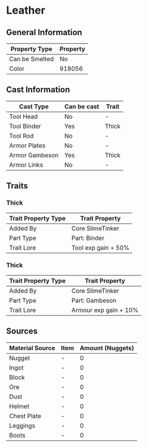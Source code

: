 # Leather

## General Information

| Property Type  | Property |
| -------------- | -------- |
| Can be Smelted | No       |
| Color          | 918056   |

## Cast Information

| Cast Type      | Can be cast | Trait |
| -------------- | ----------- | ----- |
| Tool Head      | No          | -     |
| Tool Binder    | Yes         | Thick |
| Tool Rod       | No          | -     |
| Armor Plates   | No          | -     |
| Armor Gambeson | Yes         | Thick |
| Armor Links    | No          | -     |

## Traits

### Thick

| Trait Property Type | Trait Property      |
| ------------------- | ------------------- |
| Added By            | Core SlimeTinker    |
| Part Type           | Part: Binder        |
| Trait Lore          | Tool exp gain + 50% |

### Thick

| Trait Property Type | Trait Property        |
| ------------------- | --------------------- |
| Added By            | Core SlimeTinker      |
| Part Type           | Part: Gambeson        |
| Trait Lore          | Armour exp gain + 10% |

## Sources

| Material Source | Item | Amount (Nuggets) |
| --------------- | ---- | ---------------- |
| Nugget          | -    | 0                |
| Ingot           | -    | 0                |
| Block           | -    | 0                |
| Ore             | -    | 0                |
| Dust            | -    | 0                |
| Helmet          | -    | 0                |
| Chest Plate     | -    | 0                |
| Leggings        | -    | 0                |
| Boots           | -    | 0                |
